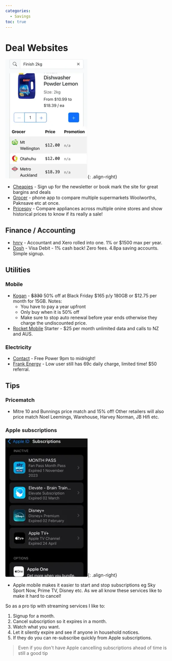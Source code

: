 ```yaml
---
categories:
  - Savings
toc: true
---
```


# Deal Websites

![Grocer App](/assets/posts/2024/Grocer.webp){: .align-right}

* [Cheapies](https://www.cheapies.nz/) - Sign up for the newsletter or book mark the site for great bargins and deals
* [Grocer](https://grocer.nz/) - phone app to compare multiple supermarkets Woolworths, Paknsave etc at once.
* [Pricespy](https://pricespy.co.nz/) - Compare appliances across multiple onine stores and show historical prices to know if its really a sale!

## Finance / Accounting

* [hnry](https://hnry.co.nz/) - Accountant and Xero rolled into one. 1% or $1500 max per year.
* [Dosh](https://www.dosh.nz/) - Visa Debit - 1% cash back! Zero fees. 4.8pa saving accounts. Simple signup.

## Utilities

### Mobile

* [Kogan](https://koganmobile.co.nz/#prepayplans) - ~~$330~~ 50% off at Black Friday $165 p/y 180GB or $12.75 per month for 15GB. Notes:
  * You have to pay a year upfront
  * Only buy when it is 50% off
  * Make sure to stop auto renewal before year ends otherwise they charge the undiscounted price.
* [Rocket Mobile](https://rocketmobile.co.nz/plans/) Starter - $25 per month unlimited data and calls to NZ and AUS.

### Electricity

* [Contact](https://contact.co.nz/residential) - Free Power 9pm to midnight!
* [Frank Energy](https://frankenergy.co.nz/our-rates) - Low user still has 69c daily charge, limited time! $50 referral.

## Tips

### Pricematch

* Mitre 10 and Bunnings price match and 15% off! Other retailers will also price match Noel Leemings, Warehouse, Harvey Norman, JB Hifi etc.

### Apple subscriptions

![Apple Subscriptions](/assets/posts/2024/AppleSubscriptions.webp){: .align-right}

* Apple mobile makes it easier to start and stop subscriptions eg Sky Sport Now, Prime TV, Disney etc. As we all know these services like to make it hard to cancel! 

So as a pro tip with streaming services I like to:

1. Signup for a month.
2. Cancel subscription so it expires in a month.
3. Watch what you want.
4. Let it silently expire and see if anyone in household notices. 
5. If they do you can re-subscribe quickly from Apple subscriptions.

> Even if you don't have Apple cancelling subscriptions ahead of time is still a good tip